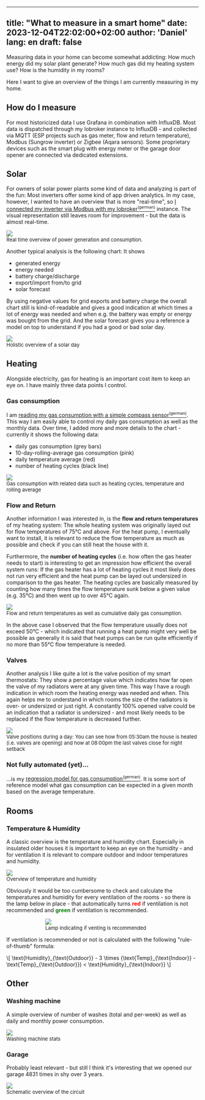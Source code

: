 

---
title: "What to measure in a smart home"
date: 2023-12-04T22:02:00+02:00
author: 'Daniel'
lang: en
draft: false
---
Measuring data in your home can become somewhat addicting: How much energy did my solar plant generate? How much gas did my heating system use? How is the humidity in my rooms?

Here I want to give an overview of the things I am currently measuring in my home.
<!--more-->

## How do I measure
For most historicized data I use Grafana in combination with InfluxDB. Most data is dispatched through my Iobroker instance to InfluxDB - and collected via MQTT (ESP projects such as gas meter, flow and return temperature), Modbus (Sungrow inverter) or Zigbee (Aqara sensors). Some proprietary devices such as the smart plug with energy meter or the garage door opener are connected via dedicated extensions.   


## Solar
For owners of solar power plants some kind of data and analyzing is part of the fun: Most inverters offer some kind of app driven analytics. In my case, however, I wanted to have an overview that is more "real-time", so [I connected my inverter via Modbus with my Iobroker<sup style="font-size:8pt">(german)</sup>](/posts/2022-10-09-sungrow) instance. The visual representation still leaves room for improvement - but the data is almost real-time. 

<div class="gallery-grid" style="">
<figure style="font-size:small;margin:auto">
  <img src="/images/what-to-measure/solar.png">
  <figcaption>Real time overview of power generation and consumption.</figcaption>
</figure>
</div>

Another typical analysis is the following chart: It shows

* generated energy
* energy needed
* battery charge/discharge
* export/import from/to grid
* solar forecast

By using negative values for grid exports and battery charge the overall chart still is kind-of-readable and gives a good indication at which times a lot of energy was needed and when e.g. the battery was empty or energy was bought from the grid. And the solar forecast gives you a reference a model on top to understand if you had a good or bad solar day. 

<div class="gallery-grid" style="">
<figure style="font-size:small;margin:auto">
  <img src="/images/what-to-measure/daily_generation.png">
  <figcaption>Holistic overview of a solar day</figcaption>
</figure>
</div>

## Heating
Alongside electricity, gas for heating is an important cost item to keep an eye on. I have mainly three data points I control.  

### Gas consumption
I am [reading my gas consumption with a simple compass sensor<sup style="font-size:8pt">(german)</sup>](/posts/2022-10-12-gaszaehler). This way I am easily able to control my daily gas consumption as well as the monthly data. Over time, I added more and more details to the chart - currently it shows the following data:

* daily gas consumption (grey bars)
* 10-day-rolling-average gas consumption (pink)
* daily temperature average (red)
* number of heating cycles (black line)

<div class="gallery-grid" style="">
<figure style="font-size:small;margin:auto">
  <img src="/images/what-to-measure/gas.png">
  <figcaption>Gas consumption with related data such as heating cycles, temperature and rolling average</figcaption>
</figure>
</div>

### Flow and Return
Another information I was interested in, is the **flow and return temperatures** of my heating system: The whole heating system was originally layed out for flow temperatures of 75°C and above. For the heat pump, I eventually want to install, it is relevant to reduce the flow temperature as much as possible and check if you can still heat the house with it. 

Furthermore, the **number of heating cycles** (i.e. how often the gas heater needs to start) is interesting to get an impression how efficient the overall system runs: If the gas heater has a lot of heating cycles it most likely does not run very efficient and the heat pump can be layed out undersized in comparison to the gas heater. The heating cycles are basically measured by counting how many times the flow temperature sunk below a given value (e.g. 35°C) and then went up to over 45°C again.  

<div class="gallery-grid" style="">
<figure style="font-size:small;margin:auto">
  <img src="/images/what-to-measure/flow_return.png">
  <figcaption>Flow and return temperatures as well as cumulative daily gas consumption.</figcaption>
</figure>
</div>

In the above case I observed that the flow temperature usually does not exceed 50°C - which indicated that running a heat pump might very well be possible as generally it is said that heat pumps can be run quite efficiently if no more than 55°C flow temperature is needed. 

### Valves
Another analysis I like quite a lot is the valve position of my smart thermostats: They show a percentage value which indicates how far open the valve of my radiators were at any given time. This way I have a rough indication in which room the heating energy was needed and when. This again helps me to understand in which rooms the size of the radiators is over- or undersized or just right. A constantly 100% opened valve could be an indication that a radiator is undersized - and most likely needs to be replaced if the flow temperature is decreased further.  

<div class="gallery-grid" style="">
<figure style="font-size:small;margin:auto">
  <img src="/images/what-to-measure/valve_positions.png">
  <figcaption>Valve positions during a day: You can see how from 05:30am the house is heated (i.e. valves are opening) and how at 08:00pm the last valves close for night setback</figcaption>
</figure>
</div>

### Not fully automated (yet)…
…is my [regression model for gas consumption<sup style="font-size:8pt">(german)</sup>](/posts/2023-01-06-heizwerte/). It is some sort of reference model what gas consumption can be expected in a given month based on the average temperature. 

## Rooms
### Temperature & Humidity
A classic overview is the temperature and humidity chart. Especially in insulated older houses it is important to keep an eye on the humidity - and for ventilation it is relevant to compare outdoor and indoor temperatures and humidity.  

<div class="gallery-grid" style="">
<figure style="font-size:small;margin:auto">
  <img src="/images/what-to-measure/temp_humidi.png">
  <figcaption>Overview of temperature and humidity</figcaption>
</figure>
</div>

Obviously it would be too cumbersome to check and calculate the temperatures and humidity for every ventilation of the rooms - so there is the lamp below in place - that automatically turns <span style="color:red;font-weight:bold">red</span> if ventilation is not recommended and <span style="color:green;font-weight:bold">green</span> if ventilation is recommended.

<div class="gallery-grid" style="">
<figure style="font-size:small;margin:auto;width:300px">
  <img src="/images/what-to-measure/lamp.png">
  <figcaption>Lamp indicating if venting is recommended</figcaption>
</figure>
</div>

If ventilation is recommended or not is calculated with the following "rule-of-thumb" formula:

\\[
\\text{Humidity}\_{\\text{Outdoor}} - 3 \\times (\\text{Temp}\_{\\text{Indoor}} - \\text{Temp}\_{\\text{Outdoor}}) < \\text{Humidity}\_{\\text{Indoor}}
\\]


## Other
### Washing machine
A simple overview  of number of washes (total and per-week) as well as daily and monthly power consumption.
<div class="gallery-grid" style="">
<figure style="font-size:small;margin:auto">
  <img src="/images/what-to-measure/washing_mashine.png">
  <figcaption>Washing machine stats</figcaption>
</figure>
</div>

### Garage
Probably least relevant - but still I think it's interesting that we opened our garage 4831 times in shy over 3 years.  

<div class="gallery-grid" style="">
<figure style="font-size:small;margin:auto">
  <img src="/images/what-to-measure/garage.png">
  <figcaption>Schematic overview of the circuit</figcaption>
</figure>
</div>